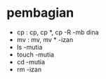 # pembagian
* cp : cp, cp *, cp -R -mb dina
* mv : mv, mv * -izan
* ls -mutia
* touch -mutia
* cd -mutia
* rm -izan
